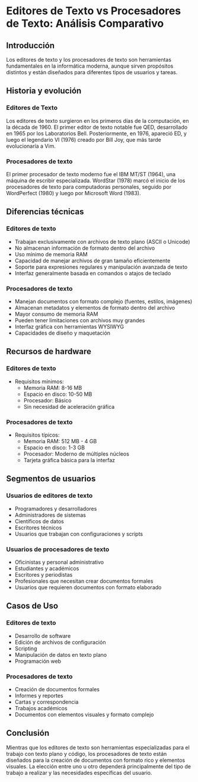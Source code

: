 # Editores de Texto vs Procesadores de Texto: Análisis Comparativo

## Introducción

Los editores de texto y los procesadores de texto son herramientas fundamentales en la informática moderna, aunque sirven propósitos distintos y están diseñados para diferentes tipos de usuarios y tareas.

## Historia y evolución

### Editores de Texto
Los editores de texto surgieron en los primeros días de la computación, en la década de 1960. El primer editor de texto notable fue QED, desarrollado en 1965 por los Laboratorios Bell. Posteriormente, en 1976, apareció ED, y luego el legendario VI (1976) creado por Bill Joy, que más tarde evolucionaría a Vim.

### Procesadores de texto
El primer procesador de texto moderno fue el IBM MT/ST (1964), una máquina de escribir especializada. WordStar (1978) marcó el inicio de los procesadores de texto para computadoras personales, seguido por WordPerfect (1980) y luego por Microsoft Word (1983).

## Diferencias técnicas

### Editores de texto
- Trabajan exclusivamente con archivos de texto plano (ASCII o Unicode)
- No almacenan información de formato dentro del archivo
- Uso mínimo de memoria RAM
- Capacidad de manejar archivos de gran tamaño eficientemente
- Soporte para expresiones regulares y manipulación avanzada de texto
- Interfaz generalmente basada en comandos o atajos de teclado

### Procesadores de texto
- Manejan documentos con formato complejo (fuentes, estilos, imágenes)
- Almacenan metadatos y elementos de formato dentro del archivo
- Mayor consumo de memoria RAM
- Pueden tener limitaciones con archivos muy grandes
- Interfaz gráfica con herramientas WYSIWYG
- Capacidades de diseño y maquetación

## Recursos de hardware

### Editores de texto
- Requisitos mínimos:
  - Memoria RAM: 8-16 MB
  - Espacio en disco: 10-50 MB
  - Procesador: Básico
  - Sin necesidad de aceleración gráfica

### Procesadores de texto
- Requisitos típicos:
  - Memoria RAM: 512 MB - 4 GB
  - Espacio en disco: 1-3 GB
  - Procesador: Moderno de múltiples núcleos
  - Tarjeta gráfica básica para la interfaz

## Segmentos de usuarios

### Usuarios de editores de texto
- Programadores y desarrolladores
- Administradores de sistemas
- Científicos de datos
- Escritores técnicos
- Usuarios que trabajan con configuraciones y scripts

### Usuarios de procesadores de texto
- Oficinistas y personal administrativo
- Estudiantes y académicos
- Escritores y periodistas
- Profesionales que necesitan crear documentos formales
- Usuarios que requieren documentos con formato elaborado

## Casos de Uso

### Editores de texto
- Desarrollo de software
- Edición de archivos de configuración
- Scripting
- Manipulación de datos en texto plano
- Programación web

### Procesadores de texto
- Creación de documentos formales
- Informes y reportes
- Cartas y correspondencia
- Trabajos académicos
- Documentos con elementos visuales y formato complejo

## Conclusión

Mientras que los editores de texto son herramientas especializadas para el trabajo con texto plano y código, los procesadores de texto están diseñados para la creación de documentos con formato rico y elementos visuales. La elección entre uno u otro dependerá principalmente del tipo de trabajo a realizar y las necesidades específicas del usuario.